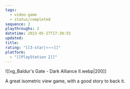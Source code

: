 ```yaml
---
tags:
  - video-game
  - status/completed
sequence: 2
playthroughs: 2
datetime: 2023-05-27T17:30:55
updated: 
title: 
rating: "[[3-star|⭐️⭐️⭐️]]"
platform:
  - "[[PlayStation 2]]"
---
```

![[vg_Baldur's Gate - Dark Alliance II.webp|200]]

A great isometric view game, with a good story to back it.